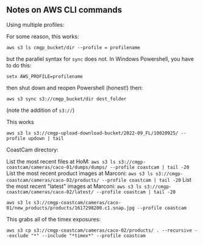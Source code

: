 ## Notes on AWS CLI commands

Using multiple profiles:

For some reason, this works:

`aws s3 ls cmgp_bucket/dir --profile = profilename`

but the parallel syntax for `sync` does not. In Windows Powershell, you have to do this:

`setx AWS_PROFILE=profilename`

then shut down and reopen Powershell (honest!) then:

`aws s3 sync s3://cmgp_bucket/dir dest_folder`

(note the addition of `s3://`)

This works

`aws s3 ls s3://cmgp-upload-download-bucket/2022-09_FL/10020925/ --profile updown | tail`

CoastCam directory:  

List the most recent files at HoM:
`aws s3 ls s3://cmgp-coastcam/cameras/caco-01/dumps/dumps/ --profile coastcam | tail -20`
List the most recent product images at Marconi:
`aws s3 ls s3://cmgp-coastcam/cameras/caco-02/products/ --profile coastcam | tail -20`
List the most recent "latest" images at Marconi:
`aws s3 ls s3://cmgp-coastcam/cameras/caco-02/latest/ --profile coastcam | tail -20`

`aws s3 ls s3://cmgp-coastcam/cameras/caco-01/new_products/products/1617298200.c1.snap.jpg --profile coastcam`  

This grabs all of the timex exposures:

`aws s3 cp s3://cmgp-coastcam/cameras/caco-02/products/ . --recursive --exclude "*" --include "*timex*" --profile coastcam`  

